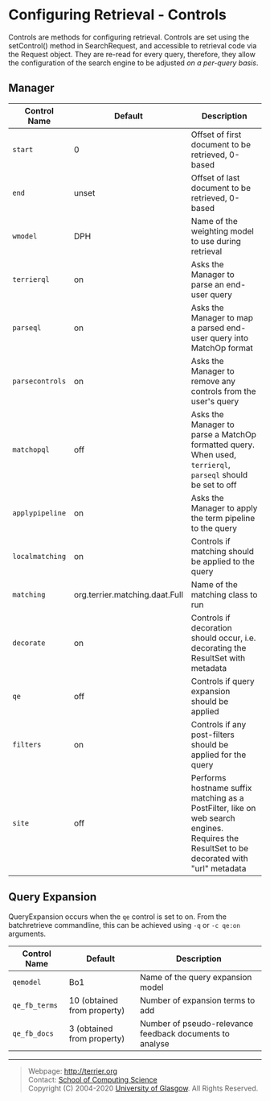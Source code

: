 # Configuring Retrieval - Controls

Controls are methods for configuring retrieval. Controls are set using the setControl() method in SearchRequest, and accessible to retrieval code via the Request object. They are re-read for every query, therefore, they allow the configuration of the search engine to be adjusted *on a per-query basis*.

## Manager

| Control Name   | Default  | Description                                                |
|----------------|----------|------------------------------------------------------------|
| `start`        |    0     | Offset of first document to be retrieved, 0-based          | 
| `end`          |    unset | Offset of last document to be retrieved, 0-based           | 
| `wmodel`       |    DPH   | Name of the weighting model to use during retrieval        | 
| `terrierql`    | on       | Asks the Manager to parse an end-user query                |
| `parseql`      | on       | Asks the Manager to map a parsed end-user query into MatchOp format |
| `parsecontrols`| on       | Asks the Manager to remove any controls from the user's query |
| `matchopql`    | off      | Asks the Manager to parse a MatchOp formatted query. When used, `terrierql`, `parseql` should be set to off |
| `applypipeline`| on       | Asks the Manager to apply the term pipeline to the query   |
| `localmatching`| on       | Controls if matching should be applied to the query        |
| `matching`     | org.terrier.matching.daat.Full | Name of the matching class to run    |
| `decorate`     | on       | Controls if decoration should occur, i.e. decorating the ResultSet with metadata |
| `qe`           | off      | Controls if query expansion should be applied              |
| `filters`      | on       | Controls if any post-filters should be applied for the query |
| `site`         | off      | Performs hostname suffix matching as a PostFilter, like on web search engines. Requires the ResultSet to be decorated with "url" metadata |


## Query Expansion

QueryExpansion occurs when the `qe` control is set to on. From the batchretrieve commandline, this can be achieved using `-q` or `-c qe:on` arguments.

| Control Name | Default  | Description                                               |
|--------------|----------|-----------------------------------------------------------|
| `qemodel`    |  Bo1     | Name of the query expansion model                         |
| `qe_fb_terms`|  10 (obtained from property) | Number of expansion terms to add      |
| `qe_fb_docs` |  3 (obtained from property) | Number of pseudo-relevance feedback documents to analyse   |

------------------------------------------------------------------------

> Webpage: <http://terrier.org>  
> Contact: [School of Computing Science](http://www.dcs.gla.ac.uk/)  
> Copyright (C) 2004-2020 [University of Glasgow](http://www.gla.ac.uk/). All Rights Reserved.
